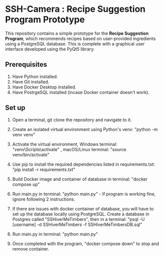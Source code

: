 # SSH-Camera : Recipe Suggestion Program Prototype

This repository contains a simple prototype for the **Recipe Suggestion Program**, which recommends recipes based on user-provided ingredients using a PostgreSQL database. This is complete with a graphical  user interface developed using the PyQt5 library.

## Prerequisites

1. Have Python installed.
2. Have Git installed.
3. Have Docker Desktop installed.
4. Have PostrgeSQL installed (incase Docker container doesn't work).

## Set up
1. Open a terminal, git clone the repository and navigate to it.
2. Create an isolated virtual environment using Python's venv: "python -m venv venv"
3. Activate the virtual environment, Windows terminal: "venv\Scripts\activate" , macOS/Linux terminal: "source venv/bin/activate"
4. Use pip to install the required dependencies listed in requirements.txt: "pip install -r requirements.txt"

   
1. Build Docker image and container of database in terminal: "docker compose up"
2. Run main.py in terminal: "python main.py" - If program is working fine, ignore following 2 instructions.
3. If there are issues with docker container of database, you will have to set up the database locally using PostgreSQL. Create a database in Postgres called "SSHiverMeTimbers", then in a terminal: "psql -U [username] -d SSHiverMeTimbers -f SSHiverMeTimbersDB.sql"
4. Run main.py in terminal: "python main.py"
5. Once completed with the program, "docker compose down" to stop and remove container.


